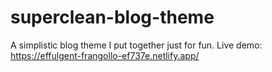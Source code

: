 # superclean-blog-theme
A simplistic blog theme I put together just for fun. Live demo: https://effulgent-frangollo-ef737e.netlify.app/
